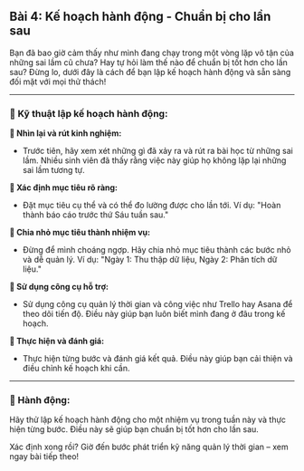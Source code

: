 ## Bài 4: Kế hoạch hành động - Chuẩn bị cho lần sau

Bạn đã bao giờ cảm thấy như mình đang chạy trong một vòng lặp vô tận của những sai lầm cũ chưa? Hay tự hỏi làm thế nào để chuẩn bị tốt hơn cho lần sau? Đừng lo, dưới đây là cách để bạn lập kế hoạch hành động và sẵn sàng đối mặt với mọi thử thách!

---

### 📌 Kỹ thuật lập kế hoạch hành động:

**🔹 Nhìn lại và rút kinh nghiệm:**
- Trước tiên, hãy xem xét những gì đã xảy ra và rút ra bài học từ những sai lầm. Nhiều sinh viên đã thấy rằng việc này giúp họ không lặp lại những sai lầm tương tự.

**🔹 Xác định mục tiêu rõ ràng:**
- Đặt mục tiêu cụ thể và có thể đo lường được cho lần tới. Ví dụ: "Hoàn thành báo cáo trước thứ Sáu tuần sau."

**🔹 Chia nhỏ mục tiêu thành nhiệm vụ:**
- Đừng để mình choáng ngợp. Hãy chia nhỏ mục tiêu thành các bước nhỏ và dễ quản lý. Ví dụ: "Ngày 1: Thu thập dữ liệu, Ngày 2: Phân tích dữ liệu."

**🔹 Sử dụng công cụ hỗ trợ:**
- Sử dụng công cụ quản lý thời gian và công việc như Trello hay Asana để theo dõi tiến độ. Điều này giúp bạn luôn biết mình đang ở đâu trong kế hoạch.

**🔹 Thực hiện và đánh giá:**
- Thực hiện từng bước và đánh giá kết quả. Điều này giúp bạn cải thiện và điều chỉnh kế hoạch khi cần.

---

### 🚀 Hành động:

Hãy thử lập kế hoạch hành động cho một nhiệm vụ trong tuần này và thực hiện từng bước. Điều này sẽ giúp bạn chuẩn bị tốt hơn cho lần sau.

Xác định xong rồi? Giờ đến bước phát triển kỹ năng quản lý thời gian – xem ngay bài tiếp theo!
